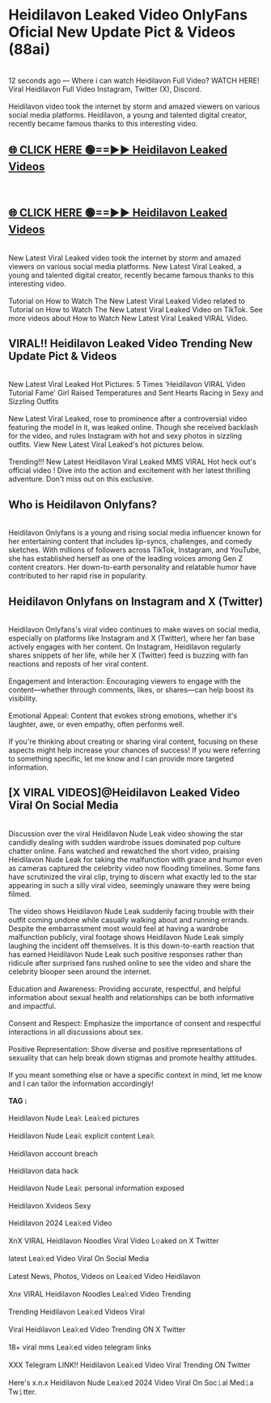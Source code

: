 # Heidilavon Leaked Video OnlyFans Oficial New Update Pict & Videos (88ai)
<br>
12 seconds ago — Where i can watch Heidilavon Full Video? WATCH HERE! Viral Heidilavon Full Video Instagram, Twitter (X), Discord.
<br><br>
Heidilavon video took the internet by storm and amazed viewers on various social media platforms. Heidilavon, a young and talented digital creator, recently became famous thanks to this interesting video.
<br>
<h2><a href="https://play.trustnlinepharmacy.us?title=Heidilavon">🌐 CLICK HERE 🟢==►► Heidilavon Leaked Videos</a></h2>
<br>
<h2><a href="https://play.trustnlinepharmacy.us?title=Heidilavon">🌐 CLICK HERE 🟢==►► Heidilavon Leaked Videos</a></h2>
<br>
New Latest Viral Leaked video took the internet by storm and amazed viewers on various social media platforms. New Latest Viral Leaked, a young and talented digital creator, recently became famous thanks to this interesting video.
<br><br>
Tutorial on How to Watch The New Latest Viral Leaked Video related to Tutorial on How to Watch The New Latest Viral Leaked Video on TikTok. See more videos about How to Watch New Latest Viral Leaked VIRAL Video.
<br>
<h2>VIRAL!! Heidilavon Leaked Video Trending New Update Pict & Videos</h2>
<br>
New Latest Viral Leaked Hot Pictures: 5 Times 'Heidilavon VIRAL Video Tutorial Fame' Girl Raised Temperatures and Sent Hearts Racing in Sexy and Sizzling Outfits
<br><br>
New Latest Viral Leaked, rose to prominence after a controversial video featuring the model in it, was leaked online. Though she received backlash for the video, and rules Instagram with hot and sexy photos in sizzling outfits. View New Latest Viral Leaked's hot pictures below.
<br><br>
Trending!!! New Latest Heidilavon Viral Leaked MMS VIRAL Hot heck out's official video ! Dive into the action and excitement with her latest thrilling adventure. Don't miss out on this exclusive.
<br>
<h2>Who is Heidilavon Onlyfans?</h2>
<br>
Heidilavon Onlyfans is a young and rising social media influencer known for her entertaining content that includes lip-syncs, challenges, and comedy sketches. With millions of followers across TikTok, Instagram, and YouTube, she has established herself as one of the leading voices among Gen Z content creators. Her down-to-earth personality and relatable humor have contributed to her rapid rise in popularity.
<br>
<h2>Heidilavon Onlyfans on Instagram and X (Twitter)</h2>
<br>
Heidilavon Onlyfans's viral video continues to make waves on social media, especially on platforms like Instagram and X (Twitter), where her fan base actively engages with her content. On Instagram, Heidilavon regularly shares snippets of her life, while her X (Twitter) feed is buzzing with fan reactions and reposts of her viral content.
<br><br>
Engagement and Interaction: Encouraging viewers to engage with the content—whether through comments, likes, or shares—can help boost its visibility.
<br><br>
Emotional Appeal: Content that evokes strong emotions, whether it's laughter, awe, or even empathy, often performs well.
<br><br>
If you're thinking about creating or sharing viral content, focusing on these aspects might help increase your chances of success! If you were referring to something specific, let me know and I can provide more targeted information.
<br>
<h2>[X VIRAL VIDEOS]@Heidilavon Leaked Video Viral On Social Media</h2>
<br>
Discussion over the viral Heidilavon Nude Leak video showing the star candidly dealing with sudden wardrobe issues dominated pop culture chatter online. Fans watched and rewatched the short video, praising Heidilavon Nude Leak for taking the malfunction with grace and humor even as cameras captured the celebrity video now flooding timelines. Some fans have scrutinized the viral clip, trying to discern what exactly led to the star appearing in such a silly viral video, seemingly unaware they were being filmed.
<br><br>
The video shows Heidilavon Nude Leak suddenly facing trouble with their outfit coming undone while casually walking about and running errands. Despite the embarrassment most would feel at having a wardrobe malfunction publicly, viral footage shows Heidilavon Nude Leak simply laughing the incident off themselves. It is this down-to-earth reaction that has earned Heidilavon Nude Leak such positive responses rather than ridicule after surprised fans rushed online to see the video and share the celebrity blooper seen around the internet.
<br><br>
Education and Awareness: Providing accurate, respectful, and helpful information about sexual health and relationships can be both informative and impactful.
<br><br>
Consent and Respect: Emphasize the importance of consent and respectful interactions in all discussions about sex.
<br><br>
Positive Representation: Show diverse and positive representations of sexuality that can help break down stigmas and promote healthy attitudes.
<br><br>
If you meant something else or have a specific context in mind, let me know and I can tailor the information accordingly!
<br><br>
<strong>TAG :</strong>
<br><br>
Heidilavon Nude Lea𝚔 Lea𝚔ed pictures
<br><br>
Heidilavon Nude Lea𝚔 explicit content Lea𝚔
<br><br>
Heidilavon account breach
<br><br>
Heidilavon data hack
<br><br>
Heidilavon Nude Lea𝚔 personal information exposed
<br><br>
Heidilavon Xvideos Sexy
<br><br>
Heidilavon 2024 Lea𝚔ed Video
<br><br>
XnX VIRAL Heidilavon Noodles Viral Video L𝚎aked on X Twitter
<br><br>
latest Lea𝚔ed Video Viral On Social Media
<br><br>
Latest News, Photos, Videos on Lea𝚔ed Video Heidilavon
<br><br>
Xnx VIRAL Heidilavon Noodles Lea𝚔ed Video Trending
<br><br>
Trending Heidilavon Lea𝚔ed Videos Viral
<br><br>
Viral Heidilavon Lea𝚔ed Video Trending ON X Twitter
<br><br>
18+ viral mms Lea𝚔ed video telegram links
<br><br>
XXX Telegram LINK!! Heidilavon Lea𝚔ed Video Viral Trending ON Twitter
<br><br>
Here's x.n.x Heidilavon Nude Lea𝚔ed 2024 Video Viral On Soc𝚒al Med𝚒a Tw𝚒tter.